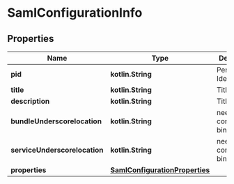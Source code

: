 
# SamlConfigurationInfo

## Properties
Name | Type | Description | Notes
------------ | ------------- | ------------- | -------------
**pid** | **kotlin.String** | Persistent Identity (PID) |  [optional]
**title** | **kotlin.String** | Title |  [optional]
**description** | **kotlin.String** | Title |  [optional]
**bundleUnderscorelocation** | **kotlin.String** | needed for configuration binding |  [optional]
**serviceUnderscorelocation** | **kotlin.String** | needed for configuraiton binding |  [optional]
**properties** | [**SamlConfigurationProperties**](SamlConfigurationProperties.md) |  |  [optional]



